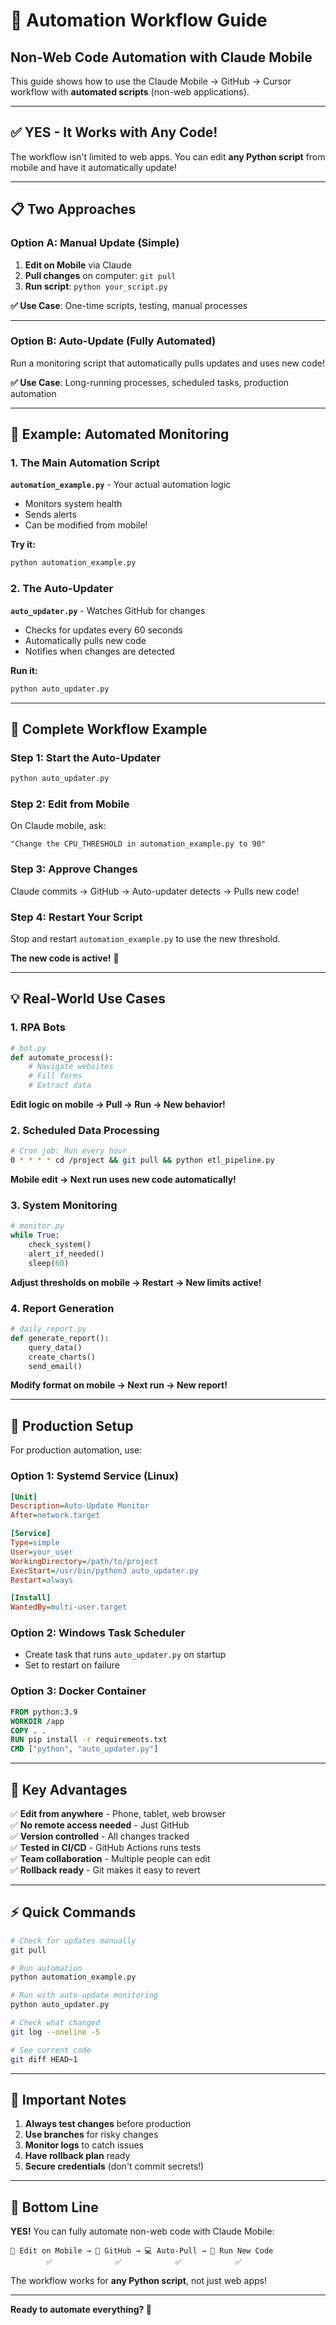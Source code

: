 # 🤖 Automation Workflow Guide

## Non-Web Code Automation with Claude Mobile

This guide shows how to use the Claude Mobile → GitHub → Cursor workflow with **automated scripts** (non-web applications).

---

## ✅ YES - It Works with Any Code!

The workflow isn't limited to web apps. You can edit **any Python script** from mobile and have it automatically update!

---

## 📋 Two Approaches

### **Option A: Manual Update (Simple)**

1. **Edit on Mobile** via Claude
2. **Pull changes** on computer: `git pull`
3. **Run script**: `python your_script.py`

**✅ Use Case**: One-time scripts, testing, manual processes

---

### **Option B: Auto-Update (Fully Automated)**

Run a monitoring script that automatically pulls updates and uses new code!

**✅ Use Case**: Long-running processes, scheduled tasks, production automation

---

## 🚀 Example: Automated Monitoring

### 1. The Main Automation Script

**`automation_example.py`** - Your actual automation logic
- Monitors system health
- Sends alerts
- Can be modified from mobile!

**Try it:**
```bash
python automation_example.py
```

### 2. The Auto-Updater

**`auto_updater.py`** - Watches GitHub for changes
- Checks for updates every 60 seconds
- Automatically pulls new code
- Notifies when changes are detected

**Run it:**
```bash
python auto_updater.py
```

---

## 🔄 Complete Workflow Example

### Step 1: Start the Auto-Updater
```bash
python auto_updater.py
```

### Step 2: Edit from Mobile

On Claude mobile, ask:
```
"Change the CPU_THRESHOLD in automation_example.py to 90"
```

### Step 3: Approve Changes

Claude commits → GitHub → Auto-updater detects → Pulls new code!

### Step 4: Restart Your Script

Stop and restart `automation_example.py` to use the new threshold.

**The new code is active!** 🎉

---

## 💡 Real-World Use Cases

### 1. **RPA Bots**
```python
# bot.py
def automate_process():
    # Navigate websites
    # Fill forms
    # Extract data
```

**Edit logic on mobile → Pull → Run → New behavior!**

### 2. **Scheduled Data Processing**
```bash
# Cron job: Run every hour
0 * * * * cd /project && git pull && python etl_pipeline.py
```

**Mobile edit → Next run uses new code automatically!**

### 3. **System Monitoring**
```python
# monitor.py
while True:
    check_system()
    alert_if_needed()
    sleep(60)
```

**Adjust thresholds on mobile → Restart → New limits active!**

### 4. **Report Generation**
```python
# daily_report.py
def generate_report():
    query_data()
    create_charts()
    send_email()
```

**Modify format on mobile → Next run → New report!**

---

## 🔧 Production Setup

For production automation, use:

### **Option 1: Systemd Service (Linux)**
```ini
[Unit]
Description=Auto-Update Monitor
After=network.target

[Service]
Type=simple
User=your_user
WorkingDirectory=/path/to/project
ExecStart=/usr/bin/python3 auto_updater.py
Restart=always

[Install]
WantedBy=multi-user.target
```

### **Option 2: Windows Task Scheduler**
- Create task that runs `auto_updater.py` on startup
- Set to restart on failure

### **Option 3: Docker Container**
```dockerfile
FROM python:3.9
WORKDIR /app
COPY . .
RUN pip install -r requirements.txt
CMD ["python", "auto_updater.py"]
```

---

## 🎯 Key Advantages

✅ **Edit from anywhere** - Phone, tablet, web browser  
✅ **No remote access needed** - Just GitHub  
✅ **Version controlled** - All changes tracked  
✅ **Tested in CI/CD** - GitHub Actions runs tests  
✅ **Team collaboration** - Multiple people can edit  
✅ **Rollback ready** - Git makes it easy to revert  

---

## ⚡ Quick Commands

```bash
# Check for updates manually
git pull

# Run automation
python automation_example.py

# Run with auto-update monitoring
python auto_updater.py

# Check what changed
git log --oneline -5

# See current code
git diff HEAD~1
```

---

## 🚨 Important Notes

1. **Always test changes** before production
2. **Use branches** for risky changes
3. **Monitor logs** to catch issues
4. **Have rollback plan** ready
5. **Secure credentials** (don't commit secrets!)

---

## 🎉 Bottom Line

**YES!** You can fully automate non-web code with Claude Mobile:

```
📱 Edit on Mobile → 🐙 GitHub → 💻 Auto-Pull → 🤖 Run New Code
        ✅              ✅            ✅            ✅
```

The workflow works for **any Python script**, not just web apps!

---

**Ready to automate everything? 🚀**

